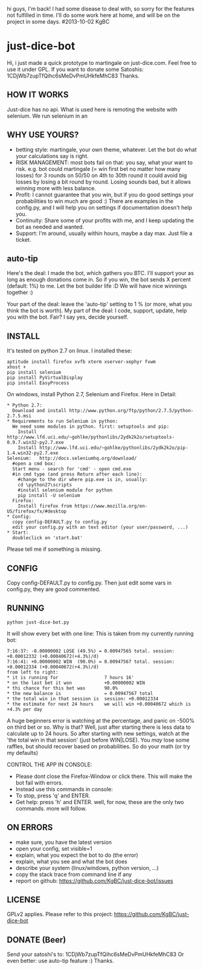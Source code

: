 hi guys, I'm back! I had some disease to deal with, so sorry for the features not fulfilled in time. I'll do some work here at home, and will be on the project in some days. #2013-10-02 KgBC

just-dice-bot
=============

Hi, i just made a quick prototype to martingale on just-dice.com. Feel free to use it under GPL. If you want to donate some Satoshis: 1CDjWb7zupTfQihc6sMeDvPmUHkfeMhC83 Thanks.

HOW IT WORKS
-------------

Just-dice has no api. What is used here is remoting the website with selenium. We run selenium in an 

WHY USE YOURS?
-------------

* betting style: martingale, your own theme, whatever. 
  Let the bot do what your calculations say is right.
* RISK MANAGEMENT: most bots fail on that: you say, what your want to risk.
  e.g. bot could martingale (= win first bet no matter how many losses) for 3 rounds on 50/50
       on 4th to 30th round it could avoid big losses by losing a bit round by round. Losing sounds bad, but it allows winning more with less balance. 
* Profit: I cannot guarantee that you win, but if you do good settings your probabilities to win much are good :)
  There are examples in the config.py, and I will help you on settings if documentation doesn't help you.
* Continuity: Share some of your profits with me, and I keep updating the bot as needed and wanted.
* Support: I'm around, usually within hours, maybe a day max. Just file a ticket.

auto-tip
-------------

Here's the deal: I made the bot, which gathers you BTC. 
I'll support your as long as enough donations come in.
So if you win, the bot sends X percent (default: 1%) to me. 
Let the bot builder life :D We will have nice winnings together :)

Your part of the deal: leave the 'auto-tip' setting to 1 % (or more, what you think the bot is worth).
My part of the deal: I code, support, update, help you with the bot.
Fair? I say yes, decide yourself.


INSTALL
-------------

It's tested on python 2.7 on linux. 
I installed these:

```
aptitude install firefox xvfb xterm xserver-xephyr fvwm
xhost +
pip install selenium
pip install PyVirtualDisplay
pip install EasyProcess
```

On windows, install Python 2.7, Selenium and Firefox. Here in Detail:
```
* Python 2.7:
  Download and install http://www.python.org/ftp/python/2.7.5/python-2.7.5.msi
* Requirements to run Selenium in python:
  We need some modules in python. first: setuptools and pip:
    Install http://www.lfd.uci.edu/~gohlke/pythonlibs/2ydk2k2o/setuptools-0.9.7.win32-py2.7.exe
	Install http://www.lfd.uci.edu/~gohlke/pythonlibs/2ydk2k2o/pip-1.4.win32-py2.7.exe
Selenium: 	http://docs.seleniumhq.org/download/
  #open a cmd box:
  Start menu - search for 'cmd' - open cmd.exe
  #in cmd type (and press Return after each line):
    #change to the dir where pip.exe is in, usually:
	cd \python27\scripts
	#install selenium module for python
    pip install -U selenium
  Firefox: 	
    Install firefox from https://www.mozilla.org/en-US/firefox/fx/#desktop
* Config:
  copy config-DEFAULT.py to config.py
  edit your config.py with an text editor (your user/password, ...)
* Start:
  doubleclick on 'start.bat'
```

Please tell me if something is missing.

CONFIG
-------------

Copy config-DEFAULT.py to config.py. Then just edit some vars in config.py, they are good commented.

RUNNING
-------------

```python just-dice-bot.py```

It will show every bet with one line:
This is taken from my currently running bot:

    7:16:37: -0.00000002 LOSE (49.5%) = 0.00947565 total. session: +0.00012332 (+0.00040672(+4.3%)/d)
	7:16:41: +0.00000002 WIN  (90.0%) = 0.00947567 total. session: +0.00012334 (+0.00040672(+4.3%)/d)
    from left to right:
    * it is running for 				7 hours 16'
    * on the last bet it won 			+0.00000002 WIN
    * thi chance for this bet was		90.0%
    * the new balance is 				= 0.00947567 total
    * the total win in that session is	session: +0.00012334
    * the estimate for next 24 hours	we will win +0.00040672 which is +4.3% per day

A huge beginners error is watching at the percentage, and panic on -500% on third bet or so.
Why is that? Well, just after starting there is less data to calculate up to 24 hours.
So after starting with new settings, watch at the 'the total win in that session' (just before WIN|LOSE).
You *may* lose some raffles, but should recover based on probabilities. So do your math (or try my defaults)

CONTROL THE APP IN CONSOLE:
* Please dont close the Firefox-Window or click there. This will make the bot fail with errors.
* Instead use this commands in console:
* To stop, press 'q' and ENTER.
* Get help: press 'h' and ENTER. well, for now, these are the only two commands. more will follow.

ON ERRORS
-------------

* make sure, you have the latest version
* open your config, set visible=1
* explain, what you expect the bot to do (the error)
* explain, what you see and what the bot does
* describe your system (linux/windows, python version, ...)
* copy the stack trace from command line if any
* report on github: https://github.com/KgBC/just-dice-bot/issues

LICENSE
-------------

GPLv2 applies. Please refer to this project:
https://github.com/KgBC/just-dice-bot

DONATE (Beer)
-------------

Send your satoshi's to: 1CDjWb7zupTfQihc6sMeDvPmUHkfeMhC83
Or even better: use auto-tip feature :)
Thanks.
